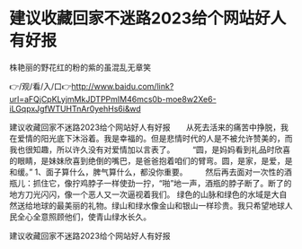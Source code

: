 # 建议收藏回家不迷路2023给个网站好人有好报
株艳丽的野花红的粉的紫的虽混乱无章笑

👉/观/看/入/口👉http://www.baidu.com/link?url=aFQjCpKLyjmMkJDTPPmIM46mcs0b-moe8w2Xe6-iLGqpxJgfWTUHTnAr0yehHs6i&wd

建议收藏回家不迷路2023给个网站好人有好报　　从死去活来的痛苦中挣脱，我在爱情的阳光底下沐浴着。我是幸福的。但是悲情时代的人是不被允许赞美的，而我也很知趣，所以许久没有对爱情加以言表了。
　　“圆，是妈妈看到礼品时欣喜的眼睛，是妹妹欣喜到绝倒的嘴巴，是爸爸抱着咱们的臂弯。圆，是家，是爱，是和缓。”
	1、面子算什么，脾气算什么，都没你重要。
　　然后再去面对一次性的酒瓶儿：抓住它，像拧鸡脖子一样使劲一拧，“啪”地一声，酒瓶的脖子断了。断了的地方刀光闪闪，像一个恶人又一次逼视着我们。
绿色的山脉和绿色的水域是大自然送给地球的最美丽的礼物。绿山和绿水像金山和银山一样珍贵。我只希望地球人民全心全意照顾他们，使青山绿水长久。

建议收藏回家不迷路2023给个网站好人有好报
